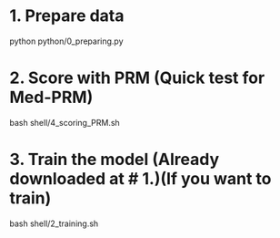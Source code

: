 # 1. Prepare data
python python/0_preparing.py

# 2. Score with PRM (Quick test for Med-PRM)
bash shell/4_scoring_PRM.sh

# 3. Train the model (Already downloaded at # 1.)(If you want to train)
bash shell/2_training.sh

